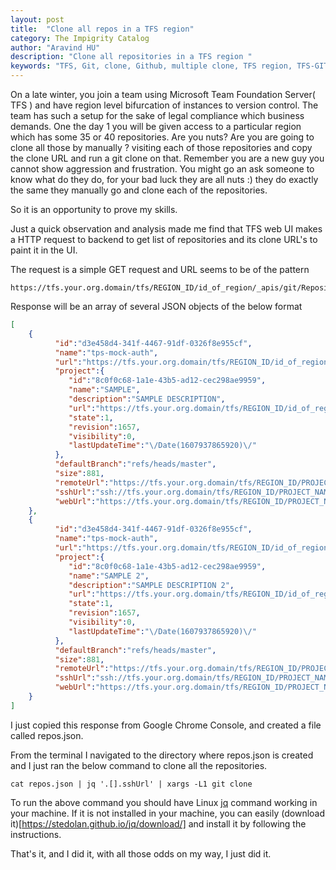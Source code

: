```yaml
---
layout: post
title:  "Clone all repos in a TFS region"
category: The Impigrity Catalog
author: "Aravind HU"
description: "Clone all repositories in a TFS region "
keywords: "TFS, Git, clone, Github, multiple clone, TFS region, TFS-GIT, TFS git"
---
```


On a late winter, you join a team using Microsoft Team Foundation Server( TFS ) and have region level bifurcation of instances to version control. 
The team has such a setup for the sake of legal compliance which business demands. One the day 1 you will be given access to a particular region which has some 35 or 40 repositories. 
Are you nuts? Are you are going to clone all those by manually ? visiting each of those repositories and copy the clone URL and run a git clone on that. 
Remember you are a new guy you cannot show aggression and frustration. You might go an ask someone to know what do they do, for your bad luck they are all nuts :) they do exactly the same they manually go and clone each of the repositories. 

So it is an opportunity to prove my skills. 

Just a quick observation and analysis made me find that TFS web UI makes a HTTP request to backend to get list of repositories and its clone URL's to paint it in the UI. 

The request is a simple GET request and URL seems to be of the pattern

```
https://tfs.your.org.domain/tfs/REGION_ID/id_of_region/_apis/git/Repositories
```

Response will be an array of several JSON objects of the below format 

```json
[
    {
          "id":"d3e458d4-341f-4467-91df-0326f8e955cf",
          "name":"tps-mock-auth",
          "url":"https://tfs.your.org.domain/tfs/REGION_ID/id_of_region/_apis/git/Repositories/d3e458d4-341f-4467-91df-0326f8e955cf",
          "project":{
             "id":"8c0f0c68-1a1e-43b5-ad12-cec298ae9959",
             "name":"SAMPLE",
             "description":"SAMPLE DESCRIPTION",
             "url":"https://tfs.your.org.domain/tfs/REGION_ID/id_of_region/_apis/projects/8c0f0c68-1a1e-43b5-ad12-cec298ae9959",
             "state":1,
             "revision":1657,
             "visibility":0,
             "lastUpdateTime":"\/Date(1607937865920)\/"
          },
          "defaultBranch":"refs/heads/master",
          "size":881,
          "remoteUrl":"https://tfs.your.org.domain/tfs/REGION_ID/PROJECT_NAME/_git/tps-mock-auth",
          "sshUrl":"ssh://tfs.your.org.domain/tfs/REGION_ID/PROJECT_NAME/_git/tps-mock-auth",
          "webUrl":"https://tfs.your.org.domain/tfs/REGION_ID/PROJECT_NAME/_git/tps-mock-auth"
    },
    {
          "id":"d3e458d4-341f-4467-91df-0326f8e955cf",
          "name":"tps-mock-auth",
          "url":"https://tfs.your.org.domain/tfs/REGION_ID/id_of_region/_apis/git/Repositories/d3e458d4-341f-4467-91df-0326f8e955cf",
          "project":{
             "id":"8c0f0c68-1a1e-43b5-ad12-cec298ae9959",
             "name":"SAMPLE 2",
             "description":"SAMPLE DESCRIPTION 2",
             "url":"https://tfs.your.org.domain/tfs/REGION_ID/id_of_region/_apis/projects/8c0f0c68-1a1e-43b5-ad12-cec298ae9959",
             "state":1,
             "revision":1657,
             "visibility":0,
             "lastUpdateTime":"\/Date(1607937865920)\/"
          },
          "defaultBranch":"refs/heads/master",
          "size":881,
          "remoteUrl":"https://tfs.your.org.domain/tfs/REGION_ID/PROJECT_NAME2/_git/tps-mock-auth",
          "sshUrl":"ssh://tfs.your.org.domain/tfs/REGION_ID/PROJECT_NAME2/_git/tps-mock-auth",
          "webUrl":"https://tfs.your.org.domain/tfs/REGION_ID/PROJECT_NAME2/_git/tps-mock-auth"
    }
]
```
I just copied this response from Google Chrome Console, and created a file called repos.json. 

From the terminal I navigated to the directory where repos.json is created and I just ran the below command to clone all the repositories.

```
cat repos.json | jq '.[].sshUrl' | xargs -L1 git clone
```

To run the above command you should have Linux [jq](https://stedolan.github.io/jq/) command working in your machine. If it is not installed in your machine, you can easily (download it)[https://stedolan.github.io/jq/download/] and install it by following the instructions.

That's it, and I did it, with all those odds on my way, I just did it.